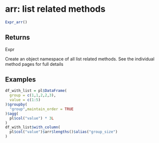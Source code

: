 # arr: list related methods

```r
Expr_arr()
```

## Returns

Expr

Create an object namespace of all list related methods. See the individual method pages for full details

## Examples

```r
df_with_list = pl$DataFrame(
  group = c(1,1,2,2,3),
  value = c(1:5)
)$groupby(
  "group",maintain_order = TRUE
)$agg(
  pl$col("value") * 3L
)
df_with_list$with_column(
  pl$col("value")$arr$lengths()$alias("group_size")
)
```